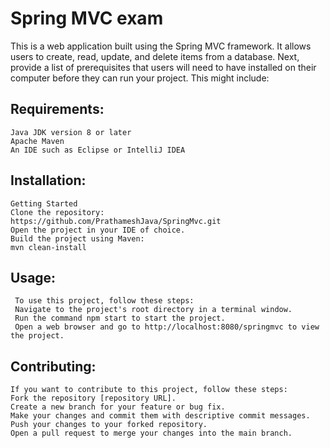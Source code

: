 # Spring MVC exam

This is a web application built using the Spring MVC framework. It allows users to create, read, update, and delete items from a database.
Next, provide a list of prerequisites that users will need to have installed on their computer before they can run your project. This might include:

## Requirements:
```
Java JDK version 8 or later
Apache Maven
An IDE such as Eclipse or IntelliJ IDEA
```
## Installation:
```
Getting Started
Clone the repository:
https://github.com/PrathameshJava/SpringMvc.git
Open the project in your IDE of choice.
Build the project using Maven:
mvn clean-install
```
## Usage:
```
 To use this project, follow these steps:
 Navigate to the project's root directory in a terminal window.
 Run the command npm start to start the project.
 Open a web browser and go to http://localhost:8080/springmvc to view the project.
```
## Contributing:
```
If you want to contribute to this project, follow these steps:
Fork the repository [repository URL].
Create a new branch for your feature or bug fix.
Make your changes and commit them with descriptive commit messages.
Push your changes to your forked repository.
Open a pull request to merge your changes into the main branch.
```
